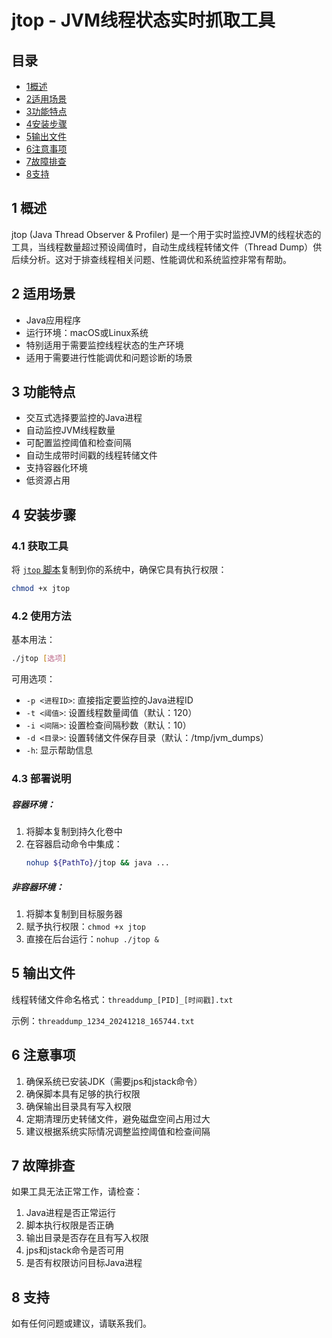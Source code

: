 # jtop - JVM线程状态实时抓取工具

## 目录

- [1概述](#1-概述)
- [2适用场景](#2-适用场景)
- [3功能特点](#3-功能特点)
- [4安装步骤](#4-安装步骤)
- [5输出文件](#5-输出文件)
- [6注意事项](#6-注意事项)
- [7故障排查](#7-故障排查)
- [8支持](#8-支持)

## 1 概述

jtop (Java Thread Observer & Profiler) 是一个用于实时监控JVM的线程状态的工具，当线程数量超过预设阈值时，自动生成线程转储文件（Thread Dump）供后续分析。这对于排查线程相关问题、性能调优和系统监控非常有帮助。

## 2 适用场景

- Java应用程序
- 运行环境：macOS或Linux系统
- 特别适用于需要监控线程状态的生产环境
- 适用于需要进行性能调优和问题诊断的场景

## 3 功能特点

- 交互式选择要监控的Java进程
- 自动监控JVM线程数量
- 可配置监控阈值和检查间隔
- 自动生成带时间戳的线程转储文件
- 支持容器化环境
- 低资源占用

## 4 安装步骤

### 4.1 获取工具

将 [`jtop` 脚本](/JVM/Utils/jtop/jtop)复制到你的系统中，确保它具有执行权限：

```bash
chmod +x jtop
```

### 4.2 使用方法

基本用法：
```bash
./jtop [选项]
```

可用选项：
- `-p <进程ID>`: 直接指定要监控的Java进程ID
- `-t <阈值>`: 设置线程数量阈值（默认：120）
- `-i <间隔>`: 设置检查间隔秒数（默认：10）
- `-d <目录>`: 设置转储文件保存目录（默认：/tmp/jvm_dumps）
- `-h`: 显示帮助信息

### 4.3 部署说明

##### 容器环境：
1. 将脚本复制到持久化卷中
2. 在容器启动命令中集成：
   ```bash
   nohup ${PathTo}/jtop && java ...
   ```

##### 非容器环境：
1. 将脚本复制到目标服务器
2. 赋予执行权限：`chmod +x jtop`
3. 直接在后台运行：`nohup ./jtop &`

## 5 输出文件

线程转储文件命名格式：`threaddump_[PID]_[时间戳].txt`

示例：`threaddump_1234_20241218_165744.txt`

## 6 注意事项

1. 确保系统已安装JDK（需要jps和jstack命令）
2. 确保脚本具有足够的执行权限
3. 确保输出目录具有写入权限
4. 定期清理历史转储文件，避免磁盘空间占用过大
5. 建议根据系统实际情况调整监控阈值和检查间隔

## 7 故障排查

如果工具无法正常工作，请检查：
1. Java进程是否正常运行
2. 脚本执行权限是否正确
3. 输出目录是否存在且有写入权限
4. jps和jstack命令是否可用
5. 是否有权限访问目标Java进程

## 8 支持

如有任何问题或建议，请联系我们。